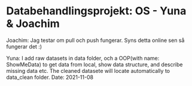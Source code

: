 # Databehandlingsprojekt: OS - Yuna & Joachim

Joachim: Jag testar om pull och push fungerar. Syns detta online sen så fungerar det :)

Yuna: I add raw datasets in data folder, och a OOP(with name: ShowMeData) to get data from local, show data structure, and describe missing data etc. The cleaned datasete will locate automatically to data_clean folder. Date: 2021-11-08
